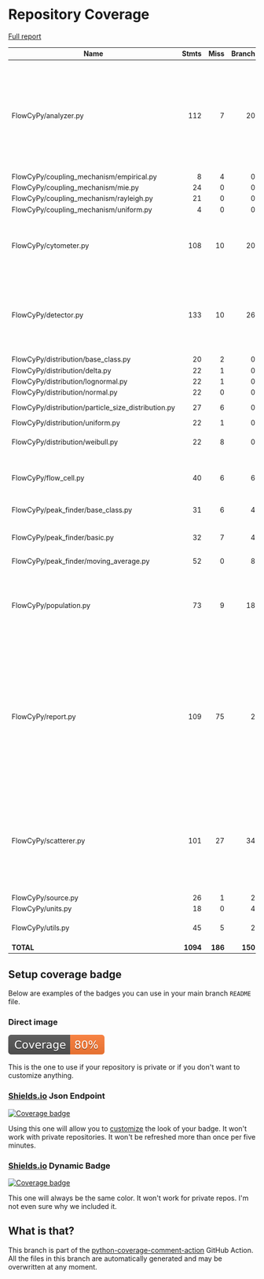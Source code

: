 # Repository Coverage

[Full report](https://htmlpreview.github.io/?https://github.com/MartinPdeS/FlowCyPy/blob/python-coverage-comment-action-data/htmlcov/index.html)

| Name                                                  |    Stmts |     Miss |   Branch |   BrPart |   Cover |   Missing |
|------------------------------------------------------ | -------: | -------: | -------: | -------: | ------: | --------: |
| FlowCyPy/analyzer.py                                  |      112 |        7 |       20 |        6 |     90% |157-158, 219, 241-242, 271->exit, 320->327, 329->exit, 342-348 |
| FlowCyPy/coupling\_mechanism/empirical.py             |        8 |        4 |        0 |        0 |     50% |     38-46 |
| FlowCyPy/coupling\_mechanism/mie.py                   |       24 |        0 |        0 |        0 |    100% |           |
| FlowCyPy/coupling\_mechanism/rayleigh.py              |       21 |        0 |        0 |        0 |    100% |           |
| FlowCyPy/coupling\_mechanism/uniform.py               |        4 |        0 |        0 |        0 |    100% |           |
| FlowCyPy/cytometer.py                                 |      108 |       10 |       20 |        3 |     88% |141-142, 182, 187-190, 243-249 |
| FlowCyPy/detector.py                                  |      133 |       10 |       26 |        7 |     87% |117, 139, 159, 181, 189, 195-197, 322, 452 |
| FlowCyPy/distribution/base\_class.py                  |       20 |        2 |        0 |        0 |     90% |    26, 30 |
| FlowCyPy/distribution/delta.py                        |       22 |        1 |        0 |        0 |     95% |        86 |
| FlowCyPy/distribution/lognormal.py                    |       22 |        1 |        0 |        0 |     95% |        94 |
| FlowCyPy/distribution/normal.py                       |       22 |        0 |        0 |        0 |    100% |           |
| FlowCyPy/distribution/particle\_size\_distribution.py |       27 |        6 |        0 |        0 |     78% |91-98, 101 |
| FlowCyPy/distribution/uniform.py                      |       22 |        1 |        0 |        0 |     95% |        96 |
| FlowCyPy/distribution/weibull.py                      |       22 |        8 |        0 |        0 |     64% |38, 54-56, 75-80 |
| FlowCyPy/flow\_cell.py                                |       40 |        6 |        6 |        3 |     80% |58, 80, 102, 132-133, 136 |
| FlowCyPy/peak\_finder/base\_class.py                  |       31 |        6 |        4 |        1 |     80% | 39-48, 90 |
| FlowCyPy/peak\_finder/basic.py                        |       32 |        7 |        4 |        1 |     72% |81->exit, 99-118 |
| FlowCyPy/peak\_finder/moving\_average.py              |       52 |        0 |        8 |        1 |     98% |    89->92 |
| FlowCyPy/population.py                                |       73 |        9 |       18 |        7 |     82% |77, 101-102, 107, 130-131, 136, 143, 227 |
| FlowCyPy/report.py                                    |      109 |       75 |        2 |        0 |     31% |13-22, 44-48, 52-57, 61-63, 67-75, 79-92, 96-127, 131-147, 151-155, 159, 172-183, 189-236 |
| FlowCyPy/scatterer.py                                 |      101 |       27 |       34 |        5 |     64% |75-85, 128, 146-149, 153->exit, 202, 235-240, 279, 296-314 |
| FlowCyPy/source.py                                    |       26 |        1 |        2 |        1 |     93% |        60 |
| FlowCyPy/units.py                                     |       18 |        0 |        4 |        0 |    100% |           |
| FlowCyPy/utils.py                                     |       45 |        5 |        2 |        0 |     89% |25, 30, 91-92, 114 |
|                                             **TOTAL** | **1094** |  **186** |  **150** |   **35** | **80%** |           |


## Setup coverage badge

Below are examples of the badges you can use in your main branch `README` file.

### Direct image

[![Coverage badge](https://raw.githubusercontent.com/MartinPdeS/FlowCyPy/python-coverage-comment-action-data/badge.svg)](https://htmlpreview.github.io/?https://github.com/MartinPdeS/FlowCyPy/blob/python-coverage-comment-action-data/htmlcov/index.html)

This is the one to use if your repository is private or if you don't want to customize anything.

### [Shields.io](https://shields.io) Json Endpoint

[![Coverage badge](https://img.shields.io/endpoint?url=https://raw.githubusercontent.com/MartinPdeS/FlowCyPy/python-coverage-comment-action-data/endpoint.json)](https://htmlpreview.github.io/?https://github.com/MartinPdeS/FlowCyPy/blob/python-coverage-comment-action-data/htmlcov/index.html)

Using this one will allow you to [customize](https://shields.io/endpoint) the look of your badge.
It won't work with private repositories. It won't be refreshed more than once per five minutes.

### [Shields.io](https://shields.io) Dynamic Badge

[![Coverage badge](https://img.shields.io/badge/dynamic/json?color=brightgreen&label=coverage&query=%24.message&url=https%3A%2F%2Fraw.githubusercontent.com%2FMartinPdeS%2FFlowCyPy%2Fpython-coverage-comment-action-data%2Fendpoint.json)](https://htmlpreview.github.io/?https://github.com/MartinPdeS/FlowCyPy/blob/python-coverage-comment-action-data/htmlcov/index.html)

This one will always be the same color. It won't work for private repos. I'm not even sure why we included it.

## What is that?

This branch is part of the
[python-coverage-comment-action](https://github.com/marketplace/actions/python-coverage-comment)
GitHub Action. All the files in this branch are automatically generated and may be
overwritten at any moment.